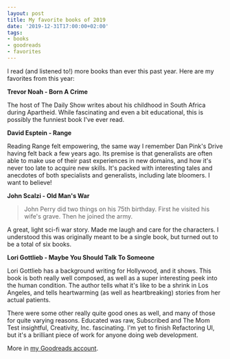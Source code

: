 ```yaml
---
layout: post
title: My favorite books of 2019
date: '2019-12-31T17:00:00+02:00'
tags:
- books
- goodreads
- favorites
---
```


I read (and listened to!) more books than ever this past year. Here are my favorites from this year:

**Trevor Noah - Born A Crime**

The host of The Daily Show writes about his childhood in South Africa during Apartheid. While fascinating and even a bit educational, this is possibly the funniest book I've ever read.

**David Esptein - Range**

Reading Range felt empowering, the same way I remember Dan Pink's Drive having felt back a few years ago. Its premise is that generalists are often able to make use of their past experiences in new domains, and how it's never too late to acquire new skills. It's packed with interesting tales and anecdotes of both specialists and generalists, including late bloomers. I want to believe!

**John Scalzi - Old Man's War**

> John Perry did two things on his 75th birthday. First he visited his wife's grave. Then he joined the army.

A great, light sci-fi war story. Made me laugh and care for the characters. I understood this was originally meant to be a single book, but turned out to be a total of six books.

**Lori Gottlieb - Maybe You Should Talk To Someone**

Lori Gottlieb has a background writing for Hollywood, and it shows. This book is both really well composed, as well as a super interesting peek into the human condition. The author tells what it's like to be a shrink in Los Angeles, and tells heartwarming (as well as heartbreaking) stories from her actual patients.

There were some other really quite good ones as well, and many of those for quite varying reasons. Educated was raw, Subscribed and The Mom Test insightful, Creativity, Inc. fascinating. I'm yet to finish Refactoring UI, but it's a brilliant piece of work for anyone doing web development.

More in [my Goodreads account](https://www.goodreads.com/user/show/1011336-mike-arvela).
